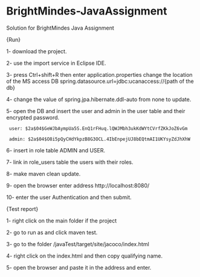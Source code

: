 # BrightMindes-JavaAssignment
Solution for BrightMindes Java Assignment

{Run}

1-	download the project. 

2-	use the import service in Eclipse IDE.

3-	press Ctrl+shift+R then enter application.properties change the location of the MS access DB 
     spring.datasource.url=jdbc:ucanaccess://{path of the db}
     
4-	change the value of spring.jpa.hibernate.ddl-auto from none to update.

5-	open the DB and insert the user and admin in the user table and their encrypted password.  

     user: $2a$04$GeWJbAympUa5S.EnQ1rFHuq.lQWJMbh3ukKdWYtCVrfZKkJoZ6vGm
     
     admin: $2a$04$O8i5pQyCHdYkpzB8G3OCL.4IbEnpejUJ8bEQtmAI1UKYsyZdJhXhW
     
6-	insert in role table ADMIN and USER.

7-	link in role_users table the users with their roles.

8-	make maven clean update. 

9-	open the browser enter address http://localhost:8080/

10-	enter the user Authentication and then submit.


	 
	 
	 
	 
	 
	 
	
	

{Test report}

1-	right click on the main folder if the project 

2-	go to run as and click maven test.

3-	go to the folder /javaTest/target/site/jacoco/index.html

4-	right click on the index.html and then copy qualifying name.

5-	open the browser and paste it in the address and enter.
